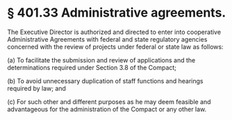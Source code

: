 # § 401.33   Administrative agreements.

The Executive Director is authorized and directed to enter into cooperative Administrative Agreements with federal and state regulatory agencies concerned with the review of projects under federal or state law as follows:


(a) To facilitate the submission and review of applications and the determinations required under Section 3.8 of the Compact;


(b) To avoid unnecessary duplication of staff functions and hearings required by law; and


(c) For such other and different purposes as he may deem feasible and advantageous for the administration of the Compact or any other law.





